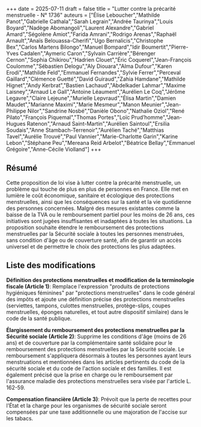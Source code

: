 +++
date = 2025-07-11
draft = false
title = "Lutter contre la précarité menstruelle - N° 1736"
auteurs = ["Élise Leboucher","Mathilde Panot","Gabrielle Cathala","Sarah Legrain","Andrée Taurinya","Louis Boyard","Nadège Abomangoli","Laurent Alexandre","Gabriel Amard","Ségolène Amiot","Farida Amrani","Rodrigo Arenas","Raphaël Arnault","Anaïs Belouassa-Cherifi","Ugo Bernalicis","Christophe Bex","Carlos Martens Bilongo","Manuel Bompard","Idir Boumertit","Pierre-Yves Cadalen","Aymeric Caron","Sylvain Carrière","Bérenger Cernon","Sophia Chikirou","Hadrien Clouet","Éric Coquerel","Jean-François Coulomme","Sébastien Delogu","Aly Diouara","Alma Dufour","Karen Erodi","Mathilde Feld","Emmanuel Fernandes","Sylvie Ferrer","Perceval Gaillard","Clémence Guetté","David Guiraud","Zahia Hamdane","Mathilde Hignet","Andy Kerbrat","Bastien Lachaud","Abdelkader Lahmar","Maxime Laisney","Arnaud Le Gall","Antoine Léaument","Aurélien Le Coq","Jérôme Legavre","Claire Lejeune","Murielle Lepvraud","Élisa Martin","Damien Maudet","Marianne Maximi","Marie Mesmeur","Manon Meunier","Jean-Philippe Nilor","Sandrine Nosbé","Danièle Obono","Nathalie Oziol","René Pilato","François Piquemal","Thomas Portes","Loïc Prud’homme","Jean-Hugues Ratenon","Arnaud Saint-Martin","Aurélien Saintoul","Ersilia Soudais","Anne Stambach-Terrenoir","Aurélien Taché","Matthias Tavel","Aurélie Trouvé","Paul Vannier","Marie-Charlotte Garin","Karine Lebon","Stéphane Peu","Mereana Reid Arbelot","Béatrice Bellay","Emmanuel Grégoire","Anne-Cécile Violland"]
+++

## Résumé

Cette proposition de loi vise à lutter contre la précarité menstruelle, un problème qui touche de plus en plus de personnes en France. Elle met en lumière le coût économique, sanitaire et écologique des protections menstruelles, ainsi que les conséquences sur la santé et la vie quotidienne des personnes concernées. Malgré des mesures existantes comme la baisse de la TVA ou le remboursement partiel pour les moins de 26 ans, ces initiatives sont jugées insuffisantes et inadaptées à toutes les situations. La proposition souhaite étendre le remboursement des protections menstruelles par la Sécurité sociale à toutes les personnes menstruées, sans condition d'âge ou de couverture santé, afin de garantir un accès universel et de permettre le choix des protections les plus adaptées.

## Liste des modifications

**Définition des protections menstruelles et modification de la terminologie fiscale (Article 1)**: Remplace l'expression "produits de protections hygiéniques féminines" par "protections menstruelles" dans le code général des impôts et ajoute une définition précise des protections menstruelles (serviettes, tampons, culottes menstruelles, protège-slips, coupes menstruelles, éponges naturelles, et tout autre dispositif similaire) dans le code de la santé publique.

**Élargissement du remboursement des protections menstruelles par la Sécurité sociale (Article 2)**: Supprime les conditions d'âge (moins de 26 ans) et de couverture par la complémentaire santé solidaire pour le remboursement des protections menstruelles par la Sécurité sociale. Le remboursement s'appliquera désormais à toutes les personnes ayant leurs menstruations et mentionnées dans les articles pertinents du code de la sécurité sociale et du code de l'action sociale et des familles. Il est également précisé que la prise en charge ou le remboursement par l'assurance maladie des protections menstruelles sera visée par l'article L. 162-59.

**Compensation financière (Article 3)**: Prévoit que la perte de recettes pour l'État et la charge pour les organismes de sécurité sociale seront compensées par une taxe additionnelle ou une majoration de l'accise sur les tabacs.

